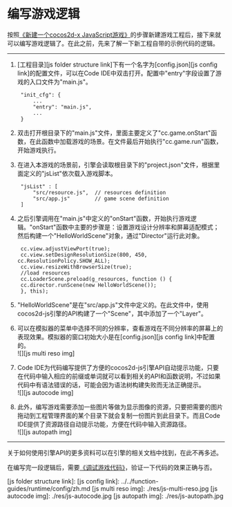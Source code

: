 编写游戏逻辑
=======

按照[《新建一个cocos2d-x JavaScript游戏》](../1-creating-a-cocos-game/zh.md)的步骤新建游戏工程后，接下来就可以编写游戏逻辑了。在此之前，先来了解一下新工程自带的示例代码的逻辑。

-------------------

1. [工程目录][js folder structure link]下有一个名字为[config.json][js config link]的配置文件，可以在Code IDE中双击打开。配置中"entry"字段设置了游戏的入口文件为"main.js"。  

        "init_cfg": {
            ...
            "entry": "main.js",
            ...
        }
2. 双击打开根目录下的"main.js"文件，里面主要定义了"cc.game.onStart"函数，在此函数中加载游戏的场景。在文件最后开始执行"cc.game.run"函数，开始游戏执行。
3. 在进入本游戏的场景前，引擎会读取根目录下的"project.json"文件，根据里面定义的"jsList"依次载入游戏脚本。

        "jsList" : [
            "src/resource.js",  // resources definition
            "src/app.js"        // game scene definition
        ]
3. 之后引擎调用在"main.js"中定义的"onStart"函数，开始执行游戏逻辑。"onStart"函数中主要的步骤是：设置游戏设计分辨率和屏幕适配模式；然后构建一个"HelloWorldScene"对象，通过"Director"运行此对象。  

        cc.view.adjustViewPort(true);
        cc.view.setDesignResolutionSize(800, 450, cc.ResolutionPolicy.SHOW_ALL);
        cc.view.resizeWithBrowserSize(true);
        //load resources
        cc.LoaderScene.preload(g_resources, function () {
        cc.director.runScene(new HelloWorldScene());
        }, this);

4. "HelloWorldScene"是在"src/app.js"文件中定义的。在此文件中，使用cocos2d-js引擎的API构建了一个"Scene"，其中添加了一个"Layer"。
5. 可以在模拟器的菜单中选择不同的分辨率，查看游戏在不同分辨率的屏幕上的表现效果。模拟器的窗口初始大小是在[config.json][js config link]中配置的。  
  ![][js multi reso img]
5. Code IDE为代码编写提供了方便的cocos2d-js引擎API自动提示功能，只要在代码中输入相应的前缀或单词就可以看到相关的API和函数说明，不过如果代码中有语法错误的话，可能会因为语法树构建失败而无法正确提示。  
  ![][js autocode img]
6. 此外，编写游戏需要添加一些图片等做为显示图像的资源，只要把需要的图片拖动到工程管理界面的某个目录下就会复制一份图片到此目录下。而且Code IDE提供了资源路径自动提示功能，方便在代码中输入资源路径。  
  ![][js autopath img]

-----------------
关于如何使用引擎API的更多资料可以在引擎的相关文档中找到，在此不再多述。

在编写完一段逻辑后，需要[《调试游戏代码》](../3-debugging/zh.md)，验证一下代码的效果正确与否。


[js folder structure link]:
[js config link]: ../../function-guides/runtime/config/zh.md
[js multi reso img]: ./res/js-multi-reso.jpg
[js autocode img]: ./res/js-autocode.jpg
[js autopath img]: ./res/js-autopath.jpg
